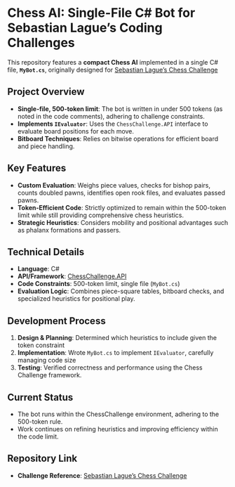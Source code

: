 # Chess AI: Single-File C# Bot for Sebastian Lague’s Coding Challenges

This repository features a **compact Chess AI** implemented in a single C# file, **`MyBot.cs`**, originally designed for [Sebastian Lague’s Chess Challenge](https://github.com/SebLague/Chess-Challenge)

## Project Overview

- **Single-file, 500-token limit**: The bot is written in under 500 tokens (as noted in the code comments), adhering to challenge constraints.  
- **Implements `IEvaluator`**: Uses the `ChessChallenge.API` interface to evaluate board positions for each move.  
- **Bitboard Techniques**: Relies on bitwise operations for efficient board and piece handling.

## Key Features

- **Custom Evaluation**: Weighs piece values, checks for bishop pairs, counts doubled pawns, identifies open rook files, and evaluates passed pawns.  
- **Token-Efficient Code**: Strictly optimized to remain within the 500-token limit while still providing comprehensive chess heuristics.  
- **Strategic Heuristics**: Considers mobility and positional advantages such as phalanx formations and passers.

## Technical Details

- **Language**: C#  
- **API/Framework**: [ChessChallenge.API](https://github.com/SebLague/Chess-Challenge)  
- **Code Constraints**: 500-token limit, single file (`MyBot.cs`)
- **Evaluation Logic**: Combines piece-square tables, bitboard checks, and specialized heuristics for positional play.

## Development Process

1. **Design & Planning**: Determined which heuristics to include given the token constraint
2. **Implementation**: Wrote `MyBot.cs` to implement `IEvaluator`, carefully managing code size
3. **Testing**: Verified correctness and performance using the Chess Challenge framework.

## Current Status

- The bot runs within the ChessChallenge environment, adhering to the 500-token rule.  
- Work continues on refining heuristics and improving efficiency within the code limit.

## Repository Link

- **Challenge Reference**: [Sebastian Lague’s Chess Challenge](https://github.com/SebLague/Chess-Challenge)
